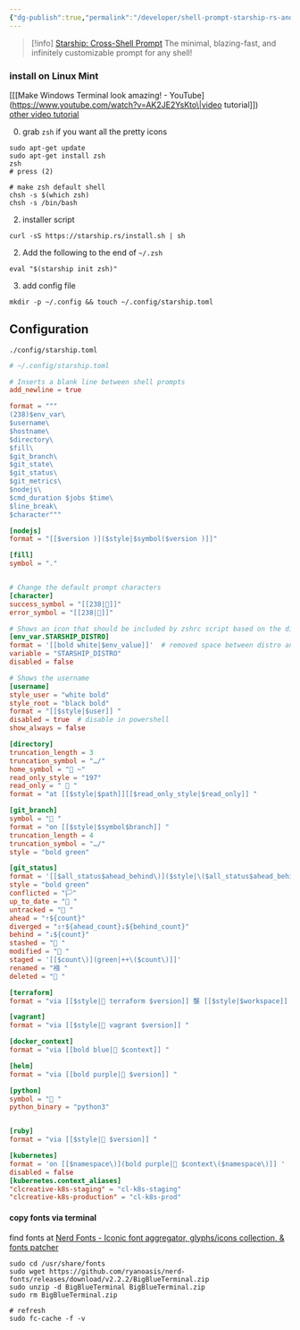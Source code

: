 ```yaml
---
{"dg-publish":true,"permalink":"/developer/shell-prompt-starship-rs-and-zsh/","noteIcon":""}
---
```



> [!info] [Starship: Cross-Shell Prompt](https://starship.rs/)
> The minimal, blazing-fast, and infinitely customizable prompt for any shell!

### install on Linux Mint
[[[Make Windows Terminal look amazing! - YouTube](https://www.youtube.com/watch?v=AK2JE2YsKto\|video tutorial]])  
[other video tutorial](https://www.youtube.com/watch?v=VgTu1_92U0U&t=176s)

0. grab `zsh` if you want all the pretty icons
```shell
sudo apt-get update
sudo apt-get install zsh
zsh
# press (2)

# make zsh default shell
chsh -s $(which zsh)
chsh -s /bin/bash
```
2. installer script
```shell
curl -sS https://starship.rs/install.sh | sh
```
2. Add the following to the end of `~/.zsh`
```shell
eval "$(starship init zsh)"
```
3. add config file 
```shell
mkdir -p ~/.config && touch ~/.config/starship.toml
```

## Configuration
`./config/starship.toml`
```toml
# ~/.config/starship.toml

# Inserts a blank line between shell prompts
add_newline = true

format = """
(238)$env_var\
$username\
$hostname\
$directory\
$fill\
$git_branch\
$git_state\
$git_status\
$git_metrics\
$nodejs\
$cmd_duration $jobs $time\
$line_break\
$character"""

[nodejs]
format = "[[$version )]($style|$symbol($version )]]"

[fill]
symbol = "."


# Change the default prompt characters
[character]
success_symbol = "[[238|]]"
error_symbol = "[[238|]]"

# Shows an icon that should be included by zshrc script based on the distribution or os
[env_var.STARSHIP_DISTRO]
format = '[[bold white|$env_value]]'  # removed space between distro and rest for pwsh
variable = "STARSHIP_DISTRO"
disabled = false

# Shows the username
[username]
style_user = "white bold"
style_root = "black bold"
format = "[[$style|$user]] "
disabled = true  # disable in powershell
show_always = false

[directory]
truncation_length = 3
truncation_symbol = "…/"
home_symbol = " ~"
read_only_style = "197"
read_only = "  "
format = "at [[$style|$path]][[$read_only_style|$read_only]] "

[git_branch]
symbol = " "
format = "on [[$style|$symbol$branch]] "
truncation_length = 4
truncation_symbol = "…/"
style = "bold green"

[git_status]
format = '[[$all_status$ahead_behind\)]($style|\($all_status$ahead_behind\)]] '
style = "bold green"
conflicted = "🏳"
up_to_date = " "
untracked = " "
ahead = "⇡${count}"
diverged = "⇕⇡${ahead_count}⇣${behind_count}"
behind = "⇣${count}"
stashed = " "
modified = " "
staged = '[[$count\)](green|++\($count\)]]'
renamed = "襁 "
deleted = " "

[terraform]
format = "via [[$style| terraform $version]] 壟 [[$style|$workspace]] "

[vagrant]
format = "via [[$style| vagrant $version]] "

[docker_context]
format = "via [[bold blue| $context]] "

[helm]
format = "via [[bold purple| $version]] "

[python]
symbol = " "
python_binary = "python3"


[ruby]
format = "via [[$style| $version]] "

[kubernetes]
format = 'on [[$namespace\)](bold purple| $context\($namespace\)]] '
disabled = false
[kubernetes.context_aliases]
"clcreative-k8s-staging" = "cl-k8s-staging"
"clcreative-k8s-production" = "cl-k8s-prod"
```

#### copy fonts via terminal
find fonts at [Nerd Fonts - Iconic font aggregator, glyphs/icons collection, & fonts patcher](https://www.nerdfonts.com/font-downloads)
```shell
sudo cd /usr/share/fonts
sudo wget https://github.com/ryanoasis/nerd-fonts/releases/download/v2.2.2/BigBlueTerminal.zip
sudo unzip -d BigBlueTerminal BigBlueTerminal.zip 
sudo rm BigBlueTerminal.zip 

# refresh 
sudo fc-cache -f -v
```